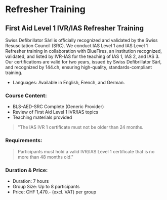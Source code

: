 # Refresher Training

## First Aid Level 1 IVR/IAS Refresher Training
Swiss Defibrillator Sàrl is officially recognized and validated by the Swiss Resuscitation Council (SRC). We conduct IAS Level 1 and IAS Level 1 Refresher training in collaboration with BlueFires, an institution recognized, validated, and listed by IVR-IAS for the teaching of IAS 1, IAS 2, and IAS 3. Our certifications are valid for two years, issued by Swiss Defibrillator Sàrl, and recognized by 144.ch, ensuring high-quality, standards-compliant training.

- Languages: Available in English, French, and German.

### Course Content:
- BLS-AED-SRC Complete (Generic Provider)
- Review of First Aid Level 1 IVR/IAS topics
- Teaching materials provided

> "The IAS IVR 1 certificate must not be older than 24 months.

### Requirements:
> Participants must hold a valid IVR/IAS Level 1 certificate that is no more than 48 months old."

### Duration & Price:
- Duration: 7 hours
- Group Size: Up to 8 participants
- Price: CHF 1,470.- (excl. VAT) per group
